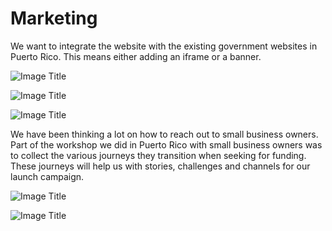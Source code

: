 # Marketing

We want to integrate the website with the existing government websites in Puerto Rico. This means either adding an iframe or a banner.


![Image Title](http://cl.ly/X8U0/Screen%20Shot%202014-08-20%20at%2011.32.31%20AM.png)

![Image Title](http://cl.ly/X8rz/Screen%20Shot%202014-08-20%20at%2011.32.42%20AM.png)

![Image Title](http://cl.ly/X86b/Screen%20Shot%202014-08-20%20at%2011.32.53%20AM.png)


We have been thinking a lot on how to reach out to small business owners.
Part of the workshop we did in Puerto Rico with small business owners was to collect the various journeys they transition when seeking for funding. These journeys will help us with stories, challenges and channels for our launch campaign.


![Image Title](http://cl.ly/XBi9/IMG_0165.jpg)

![Image Title](http://cl.ly/XBPe/IMG_0157.jpg)




